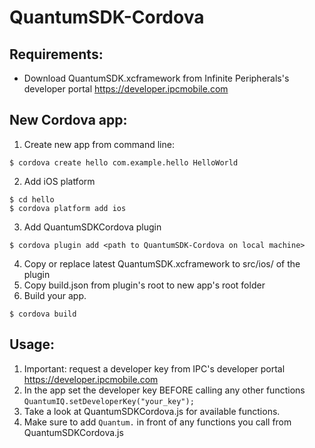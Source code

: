 # QuantumSDK-Cordova

## Requirements:
* Download QuantumSDK.xcframework from Infinite Peripherals's developer portal https://developer.ipcmobile.com

## New Cordova app:
1. Create new app from command line: <br>
```
$ cordova create hello com.example.hello HelloWorld
```

2. Add iOS platform <br>
```
$ cd hello
$ cordova platform add ios
```

3. Add QuantumSDKCordova plugin <br>
```
$ cordova plugin add <path to QuantumSDK-Cordova on local machine>
```

4. Copy or replace latest QuantumSDK.xcframework to src/ios/ of the plugin
5. Copy build.json from plugin's root to new app's root folder
6. Build your app.
```
$ cordova build
```

## Usage:
1. Important: request a developer key from IPC's developer portal https://developer.ipcmobile.com
2. In the app set the developer key BEFORE calling any other functions `QuantumIQ.setDeveloperKey("your_key");`
3. Take a look at QuantumSDKCordova.js for available functions.
4. Make sure to add `Quantum.` in front of any functions you call from QuantumSDKCordova.js 
